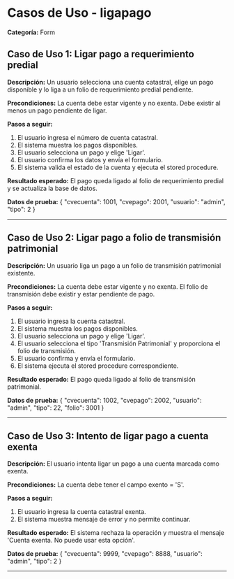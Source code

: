 # Casos de Uso - ligapago

**Categoría:** Form

## Caso de Uso 1: Ligar pago a requerimiento predial

**Descripción:** Un usuario selecciona una cuenta catastral, elige un pago disponible y lo liga a un folio de requerimiento predial pendiente.

**Precondiciones:**
La cuenta debe estar vigente y no exenta. Debe existir al menos un pago pendiente de ligar.

**Pasos a seguir:**
1. El usuario ingresa el número de cuenta catastral.
2. El sistema muestra los pagos disponibles.
3. El usuario selecciona un pago y elige 'Ligar'.
4. El usuario confirma los datos y envía el formulario.
5. El sistema valida el estado de la cuenta y ejecuta el stored procedure.

**Resultado esperado:**
El pago queda ligado al folio de requerimiento predial y se actualiza la base de datos.

**Datos de prueba:**
{ "cvecuenta": 1001, "cvepago": 2001, "usuario": "admin", "tipo": 2 }

---

## Caso de Uso 2: Ligar pago a folio de transmisión patrimonial

**Descripción:** Un usuario liga un pago a un folio de transmisión patrimonial existente.

**Precondiciones:**
La cuenta debe estar vigente y no exenta. El folio de transmisión debe existir y estar pendiente de pago.

**Pasos a seguir:**
1. El usuario ingresa la cuenta catastral.
2. El sistema muestra los pagos disponibles.
3. El usuario selecciona un pago y elige 'Ligar'.
4. El usuario selecciona el tipo 'Transmisión Patrimonial' y proporciona el folio de transmisión.
5. El usuario confirma y envía el formulario.
6. El sistema ejecuta el stored procedure correspondiente.

**Resultado esperado:**
El pago queda ligado al folio de transmisión patrimonial.

**Datos de prueba:**
{ "cvecuenta": 1002, "cvepago": 2002, "usuario": "admin", "tipo": 22, "folio": 3001 }

---

## Caso de Uso 3: Intento de ligar pago a cuenta exenta

**Descripción:** El usuario intenta ligar un pago a una cuenta marcada como exenta.

**Precondiciones:**
La cuenta debe tener el campo exento = 'S'.

**Pasos a seguir:**
1. El usuario ingresa la cuenta catastral exenta.
2. El sistema muestra mensaje de error y no permite continuar.

**Resultado esperado:**
El sistema rechaza la operación y muestra el mensaje 'Cuenta exenta. No puede usar esta opción'.

**Datos de prueba:**
{ "cvecuenta": 9999, "cvepago": 8888, "usuario": "admin", "tipo": 2 }

---


